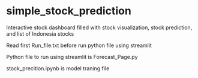 # simple_stock_prediction
Interactive stock dashboard filled with stock visualization, stock prediction, and list of Indonesia stocks

Read first Run_file.txt before run python file using streamlit

Python file to run using streamlit is Forecast_Page.py

stock_precition.ipynb is model traning file
